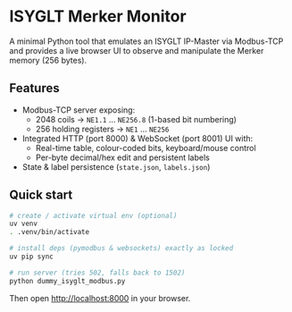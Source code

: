 # ISYGLT Merker Monitor

A minimal Python tool that emulates an ISYGLT IP-Master via Modbus-TCP and provides a live browser UI to observe and manipulate the Merker memory (256 bytes).

## Features
* Modbus-TCP server exposing:
  * 2048 coils → `NE1.1` … `NE256.8` (1-based bit numbering)
  * 256 holding registers → `NE1` … `NE256`
* Integrated HTTP (port 8000) & WebSocket (port 8001) UI with:
  * Real-time table, colour-coded bits, keyboard/mouse control
  * Per-byte decimal/hex edit and persistent labels
* State & label persistence (`state.json`, `labels.json`)

## Quick start
```bash
# create / activate virtual env (optional)
uv venv
. .venv/bin/activate

# install deps (pymodbus & websockets) exactly as locked
uv pip sync

# run server (tries 502, falls back to 1502)
python dummy_isyglt_modbus.py
```
Then open <http://localhost:8000> in your browser.
